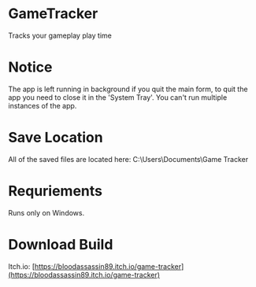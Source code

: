# GameTracker
Tracks your gameplay play time

# Notice
The app is left running in background if you quit the main form, to quit the app you need to close it in the 'System Tray'.
You can't run multiple instances of the app.

# Save Location
All of the saved files are located here: C:\Users<USER>\Documents\Game Tracker

# Requriements
Runs only on Windows.

# Download Build 
Itch.io: [https://bloodassassin89.itch.io/game-tracker](https://bloodassassin89.itch.io/game-tracker)
